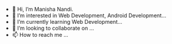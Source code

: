 - 👋 Hi, I’m Manisha Nandi.
- 👀 I’m interested in Web Development, Android Development...
- 🌱 I’m currently learning Web Development...
- 💞️ I’m looking to collaborate on ...
- 📫 How to reach me ...

<!---
ishaa-2706/ishaa-2706 is a ✨ special ✨ repository because its `README.md` (this file) appears on your GitHub profile.
You can click the Preview link to take a look at your changes.
--->
